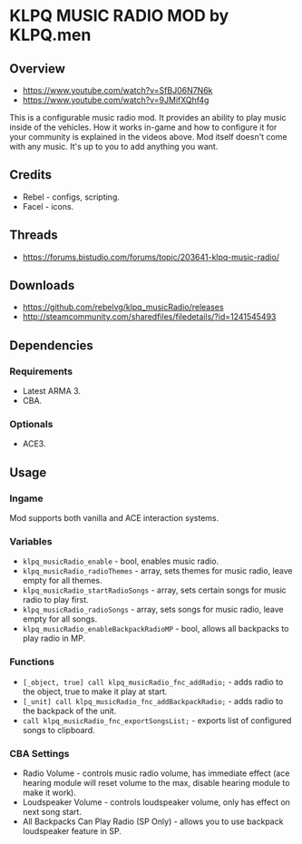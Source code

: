 # KLPQ MUSIC RADIO MOD by KLPQ.men

## Overview
- https://www.youtube.com/watch?v=SfBJ06N7N6k
- https://www.youtube.com/watch?v=9JMifXQhf4g

This is a configurable music radio mod.
It provides an ability to play music inside of the vehicles. How it works in-game and how to configure it for your community is explained in the videos above.
Mod itself doesn't come with any music. It's up to you to add anything you want.

## Credits
- Rebel - configs, scripting.
- Facel - icons.

## Threads
- https://forums.bistudio.com/forums/topic/203641-klpq-music-radio/

## Downloads
- https://github.com/rebelvg/klpq_musicRadio/releases
- http://steamcommunity.com/sharedfiles/filedetails/?id=1241545493

## Dependencies

### Requirements
- Latest ARMA 3.
- CBA.

### Optionals
- ACE3.

## Usage

### Ingame
Mod supports both vanilla and ACE interaction systems.

### Variables
- ```klpq_musicRadio_enable``` - bool, enables music radio.
- ```klpq_musicRadio_radioThemes``` - array, sets themes for music radio, leave empty for all themes.
- ```klpq_musicRadio_startRadioSongs``` - array, sets certain songs for music radio to play first.
- ```klpq_musicRadio_radioSongs``` - array, sets songs for music radio, leave empty for all songs.
- ```klpq_musicRadio_enableBackpackRadioMP``` - bool, allows all backpacks to play radio in MP.

### Functions
- ```[_object, true] call klpq_musicRadio_fnc_addRadio;``` - adds radio to the object, true to make it play at start.
- ```[_unit] call klpq_musicRadio_fnc_addBackpackRadio;``` - adds radio to the backpack of the unit.
- ```call klpq_musicRadio_fnc_exportSongsList;``` - exports list of configured songs to clipboard.

### CBA Settings
- Radio Volume - controls music radio volume, has immediate effect (ace hearing module will reset volume to the max, disable hearing module to make it work).
- Loudspeaker Volume - controls loudspeaker volume, only has effect on next song start.
- All Backpacks Can Play Radio (SP Only) - allows you to use backpack loudspeaker feature in SP.
